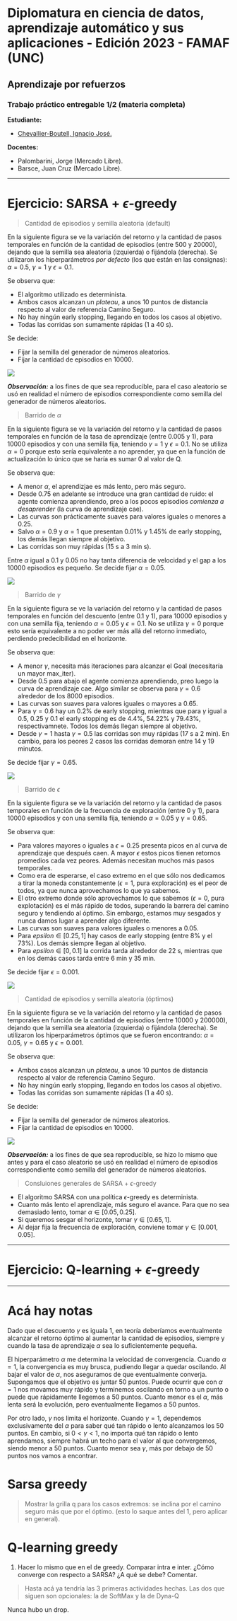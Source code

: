 # Diplomatura en ciencia de datos, aprendizaje automático y sus aplicaciones - Edición 2023 - FAMAF (UNC)

## Aprendizaje por refuerzos

### Trabajo práctico entregable 1/2 (materia completa)

**Estudiante:**
- [Chevallier-Boutell, Ignacio José.](https://www.linkedin.com/in/nachocheva/)

**Docentes:**
- Palombarini, Jorge (Mercado Libre).
- Barsce, Juan Cruz (Mercado Libre).

---
# Ejercicio: SARSA + $\epsilon$-greedy

> Cantidad de episodios y semilla aleatoria (default)

En la siguiente figura se ve la variación del retorno y la cantidad de pasos temporales en función de la cantidad de episodios (entre 500 y 20000), dejando que la semilla sea aleatoria (izquierda) o fijándola (derecha). Se utilizaron los hiperparámetros *por defecto* (los que están en las consignas): $\alpha=0.5$, $\gamma=1$ y $\epsilon=0.1$.

Se observa que:
* El algoritmo utilizado es determinista.
* Ambos casos alcanzan un *plateau*, a unos 10 puntos de distancia respecto al valor de referencia Camino Seguro.
* No hay ningún early stopping, llegando en todos los casos al objetivo.
* Todas las corridas son sumamente rápidas (1 a 40 s).

Se decide:
* Fijar la semilla del generador de números aleatorios.
* Fijar la cantidad de episodios en 10000.

![](Outputs/Lab1/Determinista/SARSA-epGreedy_its-2000_a-0.5_g-1_e-0.1.png)

***Observación:*** a los fines de que sea reproducible, para el caso aleatorio se usó en realidad el número de episodios correspondiente como semilla del generador de números aleatorios.

> Barrido de $\alpha$

En la siguiente figura se ve la variación del retorno y la cantidad de pasos temporales en función de la tasa de aprendizaje (entre 0.005 y 1), para 10000 episodios y con una semilla fija, teniendo $\gamma=1$ y $\epsilon=0.1$. No se utiliza $\alpha=0$ porque esto sería equivalente a no aprender, ya que en la función de actualización lo único que se haría es sumar 0 al valor de Q.

Se observa que:
* A menor $\alpha$, el aprendizjae es más lento, pero más seguro.
* Desde 0.75 en adelante se introduce una gran cantidad de ruido: el agente comienza aprendiendo, preo a los pocos episodios *comienza a desaprender* (la curva de aprendizaje cae).
* Las curvas son prácticamente suaves para valores iguales o menores a 0.25.
* Salvo $\alpha=0.9$ y $\alpha=1$ que presentan 0.01% y 1.45% de early stopping, los demás llegan siempre al objetivo.
* Las corridas son muy rápidas (15 s a 3 min s).

Entre $\alpha$ igual a 0.1 y 0.05 no hay tanta diferencia de velocidad y el gap a los 10000 episodios es pequeño. Se decide fijar $\alpha=0.05$.

![](Outputs/Lab1/Alpha/SARSA-epGreedy_its-2000_eps-10000_g-1_e-0.1.png)

> Barrido de $\gamma$

En la siguiente figura se ve la variación del retorno y la cantidad de pasos temporales en función del descuento (entre 0.1 y 1), para 10000 episodios y con una semilla fija, teniendo $\alpha=0.05$ y $\epsilon=0.1$. No se utiliza $\gamma=0$ porque esto sería equivalente a no poder ver más allá del retorno inmediato, perdiendo predecibilidad en el horizonte.

Se observa que:
* A menor $\gamma$, necesita más iteraciones para alcanzar el Goal (necesitaría un mayor max_iter). 
* Desde 0.5 para abajo el agente comienza aprendiendo, preo luego la curva de aprendizaje cae. Algo similar se observa para $\gamma=0.6$ alrededor de los 8000 episodios.
* Las curvas son suaves para valores iguales o mayores a 0.65.
* Para $\gamma=0.6$ hay un 0.2% de early stopping, mientras que para $\gamma$ igual a 0.5, 0.25 y 0.1 el early stopping es de 4.4%, 54.22% y 79.43%, respectivamnete. Todos los demás llegan siempre al objetivo.
* Desde $\gamma=1$ hasta $\gamma=0.5$ las corridas son muy rápidas (17 s a 2 min). En cambio, para los peores 2 casos las corridas demoran entre 14 y 19 minutos. 

Se decide fijar $\gamma=0.65$.

![](Outputs/Lab1/Gamma/SARSA-epGreedy_its-2000_eps-10000_a-0.05_e-0.1.png)

> Barrido de $\epsilon$

En la siguiente figura se ve la variación del retorno y la cantidad de pasos temporales en función de la frecuencia de exploración (entre 0 y 1), para 10000 episodios y con una semilla fija, teniendo $\alpha=0.05$ y $\gamma=0.65$. 

Se observa que:
* Para valores mayores o iguales a $\epsilon=0.25$ presenta picos en al curva de aprendizaje que después caen. A mayor $\epsilon$ estos picos tienen retornos promedios cada vez peores. Además necesitan muchos más pasos temporales.
* Como era de esperarse, el caso extremo en el que sólo nos dedicamos a tirar la moneda constantemente ($\epsilon=1$, pura exploración) es el peor de todos, ya que nunca aprovechamos lo que ya sabemos.
* El otro extremo donde sólo aprovechamos lo que sabemos ($\epsilon=0$, pura explotación) es el más rápido de todos, superando la barrera del camino seguro y tendiendo al óptimo. Sin embargo, estamos muy sesgados y nunca damos lugar a aprender algo diferente.
* Las curvas son suaves para valores iguales o menores a 0.05.
* Para $epsilon\in[0.25, 1]$ hay casos de early stopping (entre 8% y el 73%). Los demás siempre llegan al objetivo.
* Para $epsilon\in[0, 0.1]$ la corrida tarda alrededor de 22 s, mientras que en los demás casos tarda entre 6 min y 35 min.

Se decide fijar $\epsilon=0.001$.

![](Outputs/Lab1/Epsilon/SARSA-epGreedy_its-2000_eps-10000_a-0.05_g-0.65.png)

> Cantidad de episodios y semilla aleatoria (óptimos)

En la siguiente figura se ve la variación del retorno y la cantidad de pasos temporales en función de la cantidad de episodios (entre 10000 y 200000), dejando que la semilla sea aleatoria (izquierda) o fijándola (derecha). Se utilizaron los hiperparámetros óptimos que se fueron encontrando: $\alpha=0.05$, $\gamma=0.65$ y $\epsilon=0.001$.

Se observa que:
* Ambos casos alcanzan un *plateau*, a unos 10 puntos de distancia respecto al valor de referencia Camino Seguro.
* No hay ningún early stopping, llegando en todos los casos al objetivo.
* Todas las corridas son sumamente rápidas (1 a 40 s).

Se decide:
* Fijar la semilla del generador de números aleatorios.
* Fijar la cantidad de episodios en 10000.

![](Outputs/Lab1/Optimos/SARSA-epGreedy_its-2000_a-0.05_g-0.65_e-0.001.png)

***Observación:*** a los fines de que sea reproducible, se hizo lo mismo que antes y para el caso aleatorio se usó en realidad el número de episodios correspondiente como semilla del generador de números aleatorios.

> Consluiones generales de SARSA + $\epsilon$-greedy

* El algoritmo SARSA con una política $\epsilon$-greedy es determinista.
* Cuanto más lento el aprendizaje, más seguro el avance. Para que no sea demasiado lento, tomar $\alpha\in[0.05, 0.25]$.
* Si queremos sesgar el horizonte, tomar $\gamma\in[0.65, 1]$.
* Al dejar fija la frecuencia de exploración, conviene tomar $\gamma\in[0.001, 0.05]$.

---
# Ejercicio: Q-learning + $\epsilon$-greedy


---
# Acá hay notas

Dado que el descuento $\gamma$ es iguala 1, en teoría deberíamos eventualmente alcanzar el retorno óptimo al aumentar la cantidad de episodios, siempre y cuando la tasa de aprendizaje $\alpha$ sea lo suficientemente pequeña.

El hiperparámetro $\alpha$ me determina la velocidad de convergencia. Cuando $\alpha=1$, la convergencia es muy brusca, pudiendo llegar a quedar oscilando. Al bajar el valor de $\alpha$, nos aseguramos de que eventualmente converja. Supongamos que el objetivo es juntar 50 puntos. Puede ocurrir que con $\alpha=1$ nos movamos muy rápido y terminemos oscilando en torno a un punto o puede que rápidamente llegemos a 50 puntos. Cuanto menor es el $\alpha$, más lenta será la evolución, pero eventualmente llegamos a 50 puntos.

Por otro lado, $\gamma$ nos limita el horizonte. Cuando  $\gamma=1$, dependemos exclusivamente del $\alpha$ para saber qué tan rápido o lento alcanzamos los 50 puntos. En cambio, si $0<\gamma<1$, no importa qué tan rápido o lento aprendamos, siempre habrá un techo para el valor al que convergemos, siendo menor a 50 puntos. Cuanto menor sea $\gamma$, más por debajo de 50 puntos nos vamos a encontrar.

# Sarsa greedy

> Mostrar la grilla q para los casos extremos: se inclina por el camino seguro más que por el óptimo. (esto lo saque antes del 1, pero aplicar en general).

# Q-learning greedy

1) Hacer lo mismo que en el de greedy. Comparar intra e inter. ¿Cómo converge con respecto a SARSA? ¿A qué se debe? Comentar.

> Hasta acá ya tendría las 3 primeras actividades hechas. Las dos que siguen son opcionales: la de SoftMax y la de Dyna-Q

Nunca hubo un drop.

